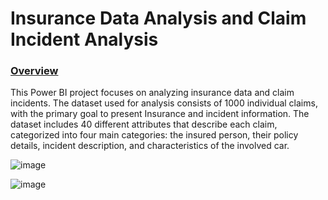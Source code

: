 # **Insurance Data Analysis and Claim Incident Analysis**

### **<u>Overview</u>**
This Power BI project focuses on analyzing insurance data and claim incidents. The dataset used for analysis consists of 1000 individual claims, with the primary goal to present Insurance and incident information. The dataset includes 40 different attributes that describe each claim, categorized into four main categories: the insured person, their policy details, incident description, and characteristics of the involved car.

![image](https://github.com/Tejas-Nakave/Power-Bi-Dashboard/assets/156461487/91211f36-5842-4ad0-8d13-a7bad77aae5c)


![image](https://github.com/Tejas-Nakave/Power-Bi-Dashboard/assets/156461487/534d53ee-0abc-4fa0-b875-3465f9b6a38f)
